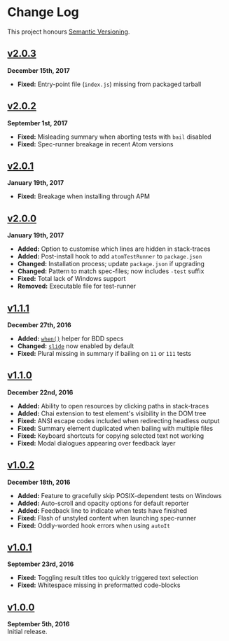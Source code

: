 Change Log
==========

This project honours [Semantic Versioning](http://semver.org/).


[v2.0.3]
------------------------------------------------------------------------
**December 15th, 2017**  
* **Fixed:** Entry-point file (`index.js`) missing from packaged tarball


[v2.0.2]
------------------------------------------------------------------------
**September 1st, 2017**  
* **Fixed:** Misleading summary when aborting tests with `bail` disabled
* **Fixed:** Spec-runner breakage in recent Atom versions


[v2.0.1]
------------------------------------------------------------------------
**January 19th, 2017**  
* **Fixed:** Breakage when installing through APM


[v2.0.0]
------------------------------------------------------------------------
**January 19th, 2017**  
* **Added:** Option to customise which lines are hidden in stack-traces
* **Added:** Post-install hook to add `atomTestRunner` to `package.json`
* **Changed:** Installation process; update `package.json` if upgrading
* **Changed:** Pattern to match spec-files; now includes `-test` suffix
* **Fixed:** Total lack of Windows support
* **Removed:** Executable file for test-runner


[v1.1.1]
------------------------------------------------------------------------
**December 27th, 2016**  
* **Added:** [`when()`](docs/extensions.md#autoit) helper for BDD specs
* **Changed:** [`slide`](docs/options.md#slide) now enabled by default
* **Fixed:** Plural missing in summary if bailing on `11` or `111` tests


[v1.1.0]
------------------------------------------------------------------------
**December 22nd, 2016**  
* **Added:** Ability to open resources by clicking paths in stack-traces
* **Added:** Chai extension to test element's visibility in the DOM tree
* **Fixed:** ANSI escape codes included when redirecting headless output
* **Fixed:** Summary element duplicated when bailing with multiple files
* **Fixed:** Keyboard shortcuts for copying selected text not working
* **Fixed:** Modal dialogues appearing over feedback layer


[v1.0.2]
------------------------------------------------------------------------
**December 18th, 2016**  
* **Added:** Feature to gracefully skip POSIX-dependent tests on Windows
* **Added:** Auto-scroll and opacity options for default reporter
* **Added:** Feedback line to indicate when tests have finished
* **Fixed:** Flash of unstyled content when launching spec-runner
* **Fixed:** Oddly-worded hook errors when using `autoIt`


[v1.0.1]
------------------------------------------------------------------------
**September 23rd, 2016**  
* **Fixed:** Toggling result titles too quickly triggered text selection
* **Fixed:** Whitespace missing in preformatted code-blocks



[v1.0.0]
------------------------------------------------------------------------
**September 5th, 2016**  
Initial release.


[Referenced links]:_____________________________________________________
[Unpublished]: ../../compare/v2.0.3...HEAD
[v2.0.3]: https://github.com/Alhadis/Atom-Mocha/releases/tag/v2.0.3
[v2.0.2]: https://github.com/Alhadis/Atom-Mocha/releases/tag/v2.0.2
[v2.0.1]: https://github.com/Alhadis/Atom-Mocha/releases/tag/v2.0.1
[v2.0.0]: https://github.com/Alhadis/Atom-Mocha/releases/tag/v2.0.0
[v1.1.1]: https://github.com/Alhadis/Atom-Mocha/releases/tag/v1.1.1
[v1.1.0]: https://github.com/Alhadis/Atom-Mocha/releases/tag/v1.1.0
[v1.0.2]: https://github.com/Alhadis/Atom-Mocha/releases/tag/v1.0.2
[v1.0.1]: https://github.com/Alhadis/Atom-Mocha/releases/tag/v1.0.1
[v1.0.0]: https://github.com/Alhadis/Atom-Mocha/releases/tag/v1.0.0

